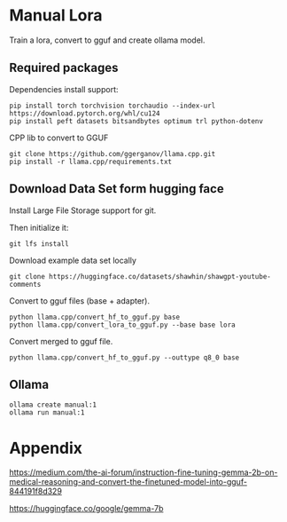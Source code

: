 # Manual Lora 

Train a lora, convert to gguf and create ollama model.


## Required packages

Dependencies install support:

```shell
pip install torch torchvision torchaudio --index-url https://download.pytorch.org/whl/cu124
pip install peft datasets bitsandbytes optimum trl python-dotenv
```

CPP lib to convert to GGUF

```shell
git clone https://github.com/ggerganov/llama.cpp.git
pip install -r llama.cpp/requirements.txt
```

## Download Data Set form hugging face

Install Large File Storage support for git.

Then initialize it:
```shell
git lfs install
```

Download example data set locally

```shell
git clone https://huggingface.co/datasets/shawhin/shawgpt-youtube-comments
```

Convert to gguf files (base + adapter).

```shell
python llama.cpp/convert_hf_to_gguf.py base
python llama.cpp/convert_lora_to_gguf.py --base base lora
```

Convert merged to gguf file.

```shell
python llama.cpp/convert_hf_to_gguf.py --outtype q8_0 base
```

## Ollama

```shell
ollama create manual:1
ollama run manual:1
```

# Appendix

https://medium.com/the-ai-forum/instruction-fine-tuning-gemma-2b-on-medical-reasoning-and-convert-the-finetuned-model-into-gguf-844191f8d329

https://huggingface.co/google/gemma-7b